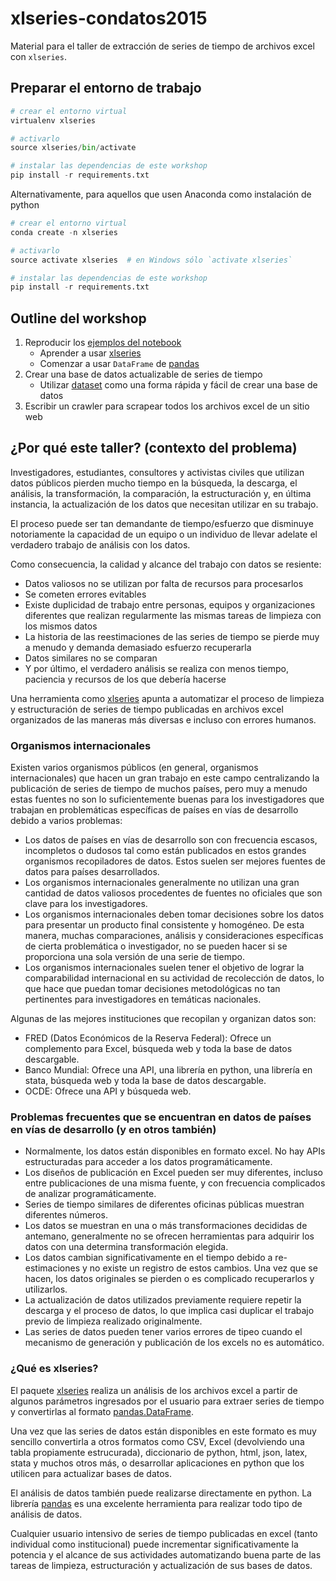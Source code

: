 # xlseries-condatos2015
Material para el taller de extracción de series de tiempo de archivos excel con `xlseries`.

## Preparar el entorno de trabajo

```python
# crear el entorno virtual
virtualenv xlseries

# activarlo
source xlseries/bin/activate

# instalar las dependencias de este workshop
pip install -r requirements.txt
```

Alternativamente, para aquellos que usen Anaconda como instalación de python

```python
# crear el entorno virtual
conda create -n xlseries

# activarlo
source activate xlseries  # en Windows sólo `activate xlseries`

# instalar las dependencias de este workshop
pip install -r requirements.txt
```

## Outline del workshop

1. Reproducir los [ejemplos del notebook](01-ejemplos/Ejemplos.ipynb)
    * Aprender a usar [xlseries](https://github.com/abenassi/xlseries)
    * Comenzar a usar `DataFrame` de [pandas](http://pandas.pydata.org/index.html)
2. Crear una base de datos actualizable de series de tiempo
    * Utilizar [dataset](https://dataset.readthedocs.org/en/latest/) como una forma rápida y fácil de crear una base de datos
3. Escribir un crawler para scrapear todos los archivos excel de un sitio web

## ¿Por qué este taller? (contexto del problema)

Investigadores, estudiantes, consultores y activistas civiles que utilizan datos públicos pierden mucho tiempo en la búsqueda, la descarga, el análisis, la transformación, la comparación, la estructuración y, en última instancia, la actualización de los datos que necesitan utilizar en su trabajo. 

El proceso puede ser tan demandante de tiempo/esfuerzo que disminuye notoriamente la capacidad de un equipo o un individuo de llevar adelate el verdadero trabajo de análisis con los datos. 

Como consecuencia, la calidad y alcance del trabajo con datos se resiente: 

* Datos valiosos no se utilizan por falta de recursos para procesarlos
* Se cometen errores evitables
* Existe duplicidad de trabajo entre personas, equipos y organizaciones diferentes que realizan regularmente las mismas tareas de limpieza con los mismos datos
* La historia de las reestimaciones de las series de tiempo se pierde muy a menudo y demanda demasiado esfuerzo recuperarla
* Datos similares no se comparan
* Y por último, el verdadero análisis se realiza con menos tiempo, paciencia y recursos de los que debería hacerse

Una herramienta como [xlseries](https://github.com/abenassi/xlseries) apunta a automatizar el proceso de limpieza y estructuración de series de tiempo publicadas en archivos excel organizados de las maneras más diversas e incluso con errores humanos.

### Organismos internacionales

Existen varios organismos públicos (en general, organismos internacionales) que hacen un gran trabajo en este campo centralizando la publicación de series de tiempo de muchos países, pero muy a menudo estas fuentes no son lo suficientemente buenas para los investigadores que trabajan en problemáticas específicas de países en vías de desarrollo debido a varios problemas:

* Los datos de países en vías de desarrollo son con frecuencia escasos, incompletos o dudosos tal como están publicados en estos grandes organismos recopiladores de datos. Estos suelen ser mejores fuentes de datos para países desarrollados.
* Los organismos internacionales generalmente no utilizan una gran cantidad de datos valiosos procedentes de fuentes no oficiales que son clave para los investigadores.
* Los organismos internacionales deben tomar decisiones sobre los datos para presentar un producto final consistente y homogéneo. De esta manera, muchas comparaciones, análisis y consideraciones específicas de cierta problemática o investigador, no se pueden hacer si se proporciona una sola versión de una serie de tiempo.
* Los organismos internacionales suelen tener el objetivo de lograr la comparabilidad internacional en su actividad de recolección de datos, lo que hace que puedan tomar decisiones metodológicas no tan pertinentes para investigadores en temáticas nacionales.

Algunas de las mejores instituciones que recopilan y organizan datos son:

* FRED (Datos Económicos de la Reserva Federal): Ofrece un complemento para Excel, búsqueda web y toda la base de datos descargable.
* Banco Mundial: Ofrece una API, una librería en python, una librería en stata, búsqueda web y toda la base de datos descargable.
* OCDE: Ofrece una API y búsqueda web.

### Problemas frecuentes que se encuentran en datos de países en vías de desarrollo (y en otros también)

* Normalmente, los datos están disponibles en formato excel. No hay APIs estructuradas para acceder a los datos programáticamente.
* Los diseños de publicación en Excel pueden ser muy diferentes, incluso entre publicaciones de una misma fuente, y con frecuencia complicados de analizar programáticamente.
* Series de tiempo similares de diferentes oficinas públicas muestran diferentes números.
* Los datos se muestran en una o más transformaciones decididas de antemano, generalmente no se ofrecen herramientas para adquirir los datos con una determina transformación elegida.
* Los datos cambian significativamente en el tiempo debido a re-estimaciones y no existe un registro de estos cambios. Una vez que se hacen, los datos originales se pierden o es complicado recuperarlos y utilizarlos.
* La actualización de datos utilizados previamente requiere repetir la descarga y el proceso de datos, lo que implica casi duplicar el trabajo previo de limpieza realizado originalmente.
* Las series de datos pueden tener varios errores de tipeo cuando el mecanismo de generación y publicación de los excels no es automático.

### ¿Qué es xlseries?

El paquete [xlseries](https://github.com/abenassi/xlseries) realiza un análisis de los archivos excel a partir de algunos parámetros ingresados por el usuario para extraer series de tiempo y convertirlas al formato [pandas.DataFrame](http://pandas.pydata.org/pandas-docs/dev/generated/pandas.DataFrame.html). 

Una vez que las series de datos están disponibles en este formato es muy sencillo convertirla a otros formatos como CSV, Excel (devolviendo una tabla propiamente estrucurada), diccionario de python, html, json, latex, stata y muchos otros más, o desarrollar aplicaciones en python que los utilicen para actualizar bases de datos. 

El análisis de datos también puede realizarse directamente en python. La librería [pandas](http://pandas.pydata.org/pandas-docs/dev/index.html) es una excelente herramienta para realizar todo tipo de análisis de datos.

Cualquier usuario intensivo de series de tiempo publicadas en excel (tanto individual como institucional) puede incrementar significativamente la potencia y el alcance de sus actividades automatizando buena parte de las tareas de limpieza, estructuración y actualización de sus bases de datos.
